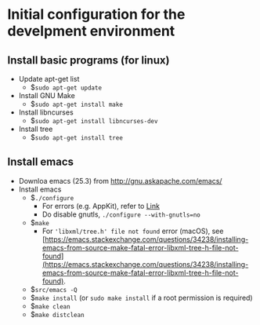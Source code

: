 # Initial configuration for the develpment environment

## Install basic programs (for linux)
- Update apt-get list
    + $`sudo apt-get update`
- Install GNU Make
    + $`sudo apt-get install make`
- Install libncurses
    + $`sudo apt-get install libncurses-dev`
- Install tree
    + $`sudo apt-get install tree`

## Install emacs
- Downloa emacs (25.3) from http://gnu.askapache.com/emacs/
- Install emacs
    + $`./configure`
        - For errors (e.g. AppKit), refer to [Link](https://lists.gnu.org/archive/html/bug-gnu-emacs/2016-09/msg00603.html)
        - Do disable gnutls, `./configure --with-gnutls=no`
    + $`make`
        - For `'libxml/tree.h' file not found` error (macOS), see [https://emacs.stackexchange.com/questions/34238/installing-emacs-from-source-make-fatal-error-libxml-tree-h-file-not-found](https://emacs.stackexchange.com/questions/34238/installing-emacs-from-source-make-fatal-error-libxml-tree-h-file-not-found).
    + $`src/emacs -Q`
    + $`make install` (or `sudo make install` if a root permission is required)
    + $`make clean`
    + $`make distclean`
